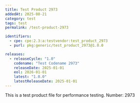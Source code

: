 ```yaml
---
title: Test Product 2973
addedAt: 2025-08-21
category: test
tags: test
permalink: /test-product-2973

identifiers:
  - cpe: cpe:2.3:a:testvendor:test_product_2973
  - purl: pkg:generic/test_product_2973@1.0.0

releases:
  - releaseCycle: "1.0"
    codename: "Test Codename 2973"
    releaseDate: 2025-01-01
    eol: 2026-01-01
    latest: "1.0.0"
    latestReleaseDate: 2025-01-01
---
```


This is a test product file for performance testing. Number: 2973
